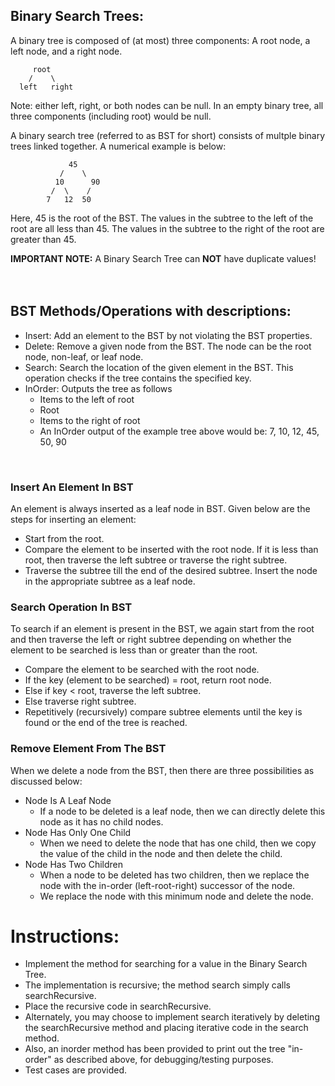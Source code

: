 ## Binary Search Trees:

A binary tree is composed of (at most) three components: A root node, a left node, and a right node.

```
     root
    /    \
  left   right
```

Note: either left, right, or both nodes can be null. In an empty binary tree, all three components (including root) would be null.

A binary search tree (referred to as BST for short) consists of multple binary trees linked together. A numerical example is below:

```
             45 
           /    \ 
          10      90 
         /  \    /   
        7   12  50 
```

Here, 45 is the root of the BST. The values in the subtree to the left of the root
are all less than 45. The values in the subtree to the right of the root are greater
than 45.

**IMPORTANT NOTE:** A Binary Search Tree can **NOT** have duplicate values!  
<br />
<br />

## BST Methods/Operations with descriptions:
- Insert: Add an element to the BST by not violating the BST properties.
- Delete: Remove a given node from the BST. The node can be the root node, non-leaf, or leaf node.
- Search: Search the location of the given element in the BST. This operation checks if the tree contains the specified key.
- InOrder: Outputs the tree as follows
  - Items to the left of root
  - Root
  - Items to the right of root
  - An InOrder output of the example tree above would be: 7, 10, 12, 45, 50, 90
<br />

### Insert An Element In BST
An element is always inserted as a leaf node in BST. Given below are the steps for inserting an element:
- Start from the root.
- Compare the element to be inserted with the root node. If it is less than root, then traverse the left subtree or traverse the right subtree.
- Traverse the subtree till the end of the desired subtree. Insert the node in the appropriate subtree as a leaf node.

### Search Operation In BST
To search if an element is present in the BST, we again start from the root and then traverse the left or right subtree depending on whether the element to be searched is less than or greater than the root.
- Compare the element to be searched with the root node.
- If the key (element to be searched) = root, return root node.
- Else if key < root, traverse the left subtree.
- Else traverse right subtree.
- Repetitively (recursively) compare subtree elements until the key is found or the end of the tree is reached.

### Remove Element From The BST
When we delete a node from the BST, then there are three possibilities as discussed below:
- Node Is A Leaf Node
  - If a node to be deleted is a leaf node, then we can directly delete this node as it has no child nodes.
- Node Has Only One Child
  - When we need to delete the node that has one child, then we copy the value of the child in the node and then delete the child.
- Node Has Two Children
  - When a node to be deleted has two children, then we replace the node with the in-order (left-root-right) successor of the node. 
  - We replace the node with this minimum node and delete the node.


# Instructions:

- Implement the method for searching for a value in the Binary Search Tree.
- The implementation is recursive; the method search simply calls searchRecursive.
- Place the recursive code in searchRecursive.
- Alternately, you may choose to implement search iteratively by deleting the searchRecursive method and placing iterative code in the search method.
- Also, an inorder method has been provided to print out the tree "in-order" as described above, for debugging/testing purposes.
- Test cases are provided.